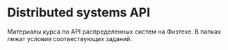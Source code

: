 # Distributed systems API

Материалы курса по API распределенных систем на Физтехе. В папках лежат условия соотвествующих заданий.

